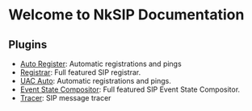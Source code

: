 # Welcome to NkSIP Documentation

## Plugins
* [Auto Register](nksip_uac_auto.md): Automatic registrations and pings
* [Registrar](nksip_registrar.md): Full featured SIP registrar.
* [UAC Auto](uac_auto.md): Automatic registrations and pings.
* [Event State Compositor](event_compositor.md): Full featured SIP Event State Compositor.
* [Tracer](tracer.md): SIP message tracer


